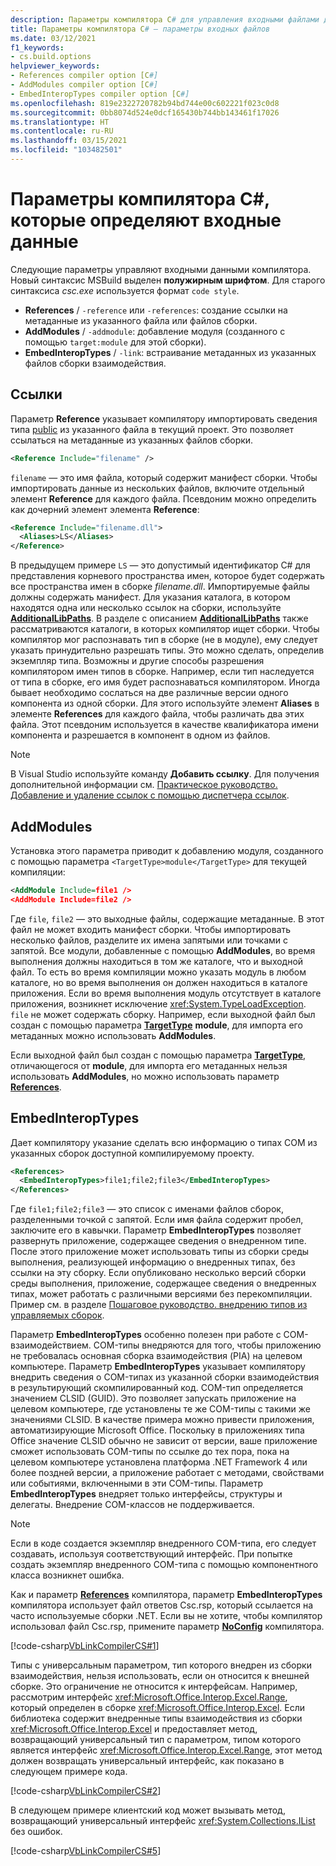 ```yaml
---
description: Параметры компилятора C# для управления входными файлами для компиляции. Эти параметры определяют способ считывания компилятором метаданных из зависимых сборок и модулей.
title: Параметры компилятора C# — параметры входных файлов
ms.date: 03/12/2021
f1_keywords:
- cs.build.options
helpviewer_keywords:
- References compiler option [C#]
- AddModules compiler option [C#]
- EmbedInteropTypes compiler option [C#]
ms.openlocfilehash: 819e2322720782b94bd744e00c602221f023c0d8
ms.sourcegitcommit: 0bb8074d524e0dcf165430b744bb143461f17026
ms.translationtype: HT
ms.contentlocale: ru-RU
ms.lasthandoff: 03/15/2021
ms.locfileid: "103482501"
---
```

# <a name="c-compiler-options-that-specify-inputs"></a>Параметры компилятора C#, которые определяют входные данные

Следующие параметры управляют входными данными компилятора. Новый синтаксис MSBuild выделен **полужирным шрифтом**. Для старого синтаксиса *csc.exe* используется формат `code style`.

- **References** / `-reference` или `-references`: создание ссылки на метаданные из указанного файла или файлов сборки.
- **AddModules** / `-addmodule`: добавление модуля (созданного с помощью `target:module` для этой сборки).
- **EmbedInteropTypes** / `-link`: встраивание метаданных из указанных файлов сборки взаимодействия.

## <a name="references"></a>Ссылки

Параметр **Reference** указывает компилятору импортировать сведения типа [public](../keywords/public.md) из указанного файла в текущий проект. Это позволяет ссылаться на метаданные из указанных файлов сборки.

```xml
<Reference Include="filename" />
```

 `filename` — это имя файла, который содержит манифест сборки. Чтобы импортировать данные из нескольких файлов, включите отдельный элемент **Reference** для каждого файла. Псевдоним можно определить как дочерний элемент элемента **Reference**:

```xml
<Reference Include="filename.dll">
  <Aliases>LS</Aliases>
</Reference>
```

В предыдущем примере `LS` — это допустимый идентификатор C# для представления корневого пространства имен, которое будет содержать все пространства имен в сборке *filename.dll*. Импортируемые файлы должны содержать манифест. Для указания каталога, в котором находятся одна или несколько ссылок на сборки, используйте [**AdditionalLibPaths**](advanced.md#additionallibpaths). В разделе с описанием [**AdditionalLibPaths**](advanced.md#additionallibpaths) также рассматриваются каталоги, в которых компилятор ищет сборки. Чтобы компилятор мог распознавать тип в сборке (не в модуле), ему следует указать принудительно разрешать типы. Это можно сделать, определив экземпляр типа. Возможны и другие способы разрешения компилятором имен типов в сборке. Например, если тип наследуется от типа в сборке, его имя будет распознаваться компилятором. Иногда бывает необходимо сослаться на две различные версии одного компонента из одной сборки. Для этого используйте элемент **Aliases** в элементе **References** для каждого файла, чтобы различать два этих файла. Этот псевдоним используется в качестве квалификатора имени компонента и разрешается в компонент в одном из файлов.

> [!NOTE]
> В Visual Studio используйте команду **Добавить ссылку**. Для получения дополнительной информации см. [Практическое руководство. Добавление и удаление ссылок с помощью диспетчера ссылок](/visualstudio/ide/how-to-add-or-remove-references-by-using-the-reference-manager).

## <a name="addmodules"></a>AddModules

Установка этого параметра приводит к добавлению модуля, созданного с помощью параметра `<TargetType>module</TargetType>` для текущей компиляции:

```xml
<AddModule Include=file1 />
<AddModule Include=file2 />
```

Где `file`, `file2` — это выходные файлы, содержащие метаданные. В этот файл не может входить манифест сборки. Чтобы импортировать несколько файлов, разделите их имена запятыми или точками с запятой. Все модули, добавленные с помощью **AddModules**, во время выполнения должны находиться в том же каталоге, что и выходной файл. То есть во время компиляции можно указать модуль в любом каталоге, но во время выполнения он должен находиться в каталоге приложения. Если во время выполнения модуль отсутствует в каталоге приложения, возникнет исключение <xref:System.TypeLoadException>. `file` не может содержать сборку. Например, если выходной файл был создан с помощью параметра [**TargetType**](output.md#targettype) **module**, для импорта его метаданных можно использовать **AddModules**.

Если выходной файл был создан с помощью параметра [**TargetType**](output.md#targettype), отличающегося от **module**, для импорта его метаданных нельзя использовать **AddModules**, но можно использовать параметр [**References**](#references).

## <a name="embedinteroptypes"></a>EmbedInteropTypes

Дает компилятору указание сделать всю информацию о типах COM из указанных сборок доступной компилируемому проекту.

```xml
<References>
  <EmbedInteropTypes>file1;file2;file3</EmbedInteropTypes>
</References>
```

Где `file1;file2;file3` — это список с именами файлов сборок, разделенными точкой с запятой. Если имя файла содержит пробел, заключите его в кавычки. Параметр **EmbedInteropTypes** позволяет развернуть приложение, содержащее сведения о внедренном типе. После этого приложение может использовать типы из сборки среды выполнения, реализующей информацию о внедренных типах, без ссылки на эту сборку. Если опубликовано несколько версий сборки среды выполнения, приложение, содержащее сведения о внедренных типах, может работать с различными версиями без перекомпиляции. Пример см. в разделе [Пошаговое руководство. внедрению типов из управляемых сборок](../../../standard/assembly/embed-types-visual-studio.md).

Параметр **EmbedInteropTypes** особенно полезен при работе с COM-взаимодействием. COM-типы внедряются для того, чтобы приложению не требовалась основная сборка взаимодействия (PIA) на целевом компьютере. Параметр **EmbedInteropTypes** указывает компилятору внедрить сведения о COM-типах из указанной сборки взаимодействия в результирующий скомпилированный код. COM-тип определяется значением CLSID (GUID). Это позволяет запускать приложение на целевом компьютере, где установлены те же COM-типы с такими же значениями CLSID. В качестве примера можно привести приложения, автоматизирующие Microsoft Office. Поскольку в приложениях типа Office значение CLSID обычно не зависит от версии, ваше приложение сможет использовать COM-типы по ссылке до тех пора, пока на целевом компьютере установлена платформа .NET Framework 4 или более поздней версии, а приложение работает с методами, свойствами или событиями, включенными в эти COM-типы. Параметр **EmbedInteropTypes** внедряет только интерфейсы, структуры и делегаты. Внедрение COM-классов не поддерживается.

> [!NOTE]
> Если в коде создается экземпляр внедренного COM-типа, его следует создавать, используя соответствующий интерфейс. При попытке создать экземпляр внедренного COM-типа с помощью компонентного класса возникнет ошибка.

Как и параметр [**References**](#references) компилятора, параметр **EmbedInteropTypes** компилятора использует файл ответов Csc.rsp, который ссылается на часто используемые сборки .NET. Если вы не хотите, чтобы компилятор использовал файл Csc.rsp, примените параметр [**NoConfig**](miscellaneous.md#noconfig) компилятора.

[!code-csharp[VbLinkCompilerCS#1](~/samples/snippets/csharp/VS_Snippets_VBCSharp/vblinkcompilercs/cs/program.cs#1)]

Типы с универсальным параметром, тип которого внедрен из сборки взаимодействия, нельзя использовать, если он относится к внешней сборке. Это ограничение не относится к интерфейсам. Например, рассмотрим интерфейс <xref:Microsoft.Office.Interop.Excel.Range>, который определен в сборке <xref:Microsoft.Office.Interop.Excel>. Если библиотека содержит внедренные типы взаимодействия из сборки <xref:Microsoft.Office.Interop.Excel> и предоставляет метод, возвращающий универсальный тип с параметром, типом которого является интерфейс <xref:Microsoft.Office.Interop.Excel.Range>, этот метод должен возвращать универсальный интерфейс, как показано в следующем примере кода.

[!code-csharp[VbLinkCompilerCS#2](~/samples/snippets/csharp/VS_Snippets_VBCSharp/vblinkcompilercs/cs/utility.cs)]

В следующем примере клиентский код может вызывать метод, возвращающий универсальный интерфейс <xref:System.Collections.IList> без ошибок.

[!code-csharp[VbLinkCompilerCS#5](~/samples/snippets/csharp/VS_Snippets_VBCSharp/vblinkcompilercs/cs/program.cs#5)]
